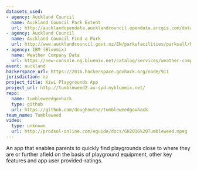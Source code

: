 ```yaml
---
datasets_used:
- agency: Auckland Council
  name: Auckland Council Park Extent
  url: http://aucklandopendata.aucklandcouncil.opendata.arcgis.com/datasets/b73e1d6e2fae4515b517db8c975f85c7_0
- agency: Auckland Council
  name: Auckland Council Find a Park
  url: http://www.aucklandcouncil.govt.nz/EN/parksfacilities/parksall/Pages/home2.aspx
- agency: IBM (Bluemix)
  name: Weather Company Data
  url: https://new-console.ng.bluemix.net/catalog/services/weather-company-data-for-ibm-bluemix/
event: auckland
hackerspace_url: https://2016.hackerspace.govhack.org/node/911
jurisdiction: nz
project_title: Kiwi Playgrounds App
project_url: http://tumbleweed2.au-syd.mybluemix.net/
repo:
  name: tumbleweedgovhack
  type: github
  url: https://github.com/doughnutnz/tumbleweedgovhack
team_name: Tumbleweed
video:
  type: unknown
  url: http://prodsol-online.com/eguide/docs/GH2016%20Tumbleweed.mpeg
---
```


An app that enables parents to quickly find playgrounds close to where they are or further afield on the basis of playground equipment, other key features and app user provided-ratings.